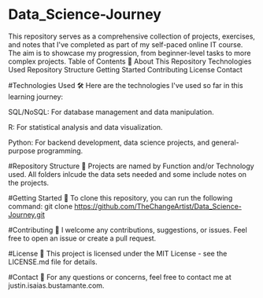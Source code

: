 # Data_Science-Journey
This repository serves as a comprehensive collection of projects, exercises, and notes that I've completed as part of my self-paced online IT course. The aim is to showcase my progression, from beginner-level tasks to more complex projects.
Table of Contents 📑
About This Repository
Technologies Used
Repository Structure
Getting Started
Contributing
License
Contact

#Technologies Used 🛠️
Here are the technologies I've used so far in this learning journey:

SQL/NoSQL: For database management and data manipulation.

R: For statistical analysis and data visualization.

Python: For backend development, data science projects, and general-purpose programming.

#Repository Structure 📂
Projects are named by Function and/or Technology used.
All folders inlcude the data sets needed and some include notes on the projects.

#Getting Started 🚀
To clone this repository, you can run the following command: git clone https://github.com/TheChangeArtist/Data_Science-Journey.git

#Contributing 🤝
I welcome any contributions, suggestions, or issues. Feel free to open an issue or create a pull request.

#License 📄
This project is licensed under the MIT License - see the LICENSE.md file for details.

#Contact 📧
For any questions or concerns, feel free to contact me at justin.isaias.bustamante.com.
